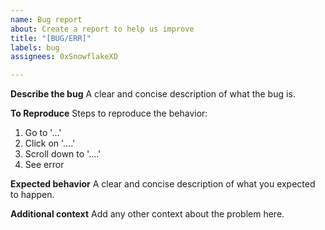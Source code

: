 ```yaml
---
name: Bug report
about: Create a report to help us improve
title: "[BUG/ERR]"
labels: bug
assignees: 0xSnowflakeXD

---
```


**Describe the bug**
A clear and concise description of what the bug is.

**To Reproduce**
Steps to reproduce the behavior:
1. Go to '...'
2. Click on '....'
3. Scroll down to '....'
4. See error

**Expected behavior**
A clear and concise description of what you expected to happen.

**Additional context**
Add any other context about the problem here.
